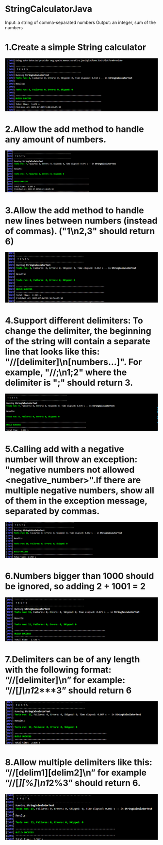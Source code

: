 # StringCalculatorJava
  Input: a string of comma-separated numbers
  Output: an integer, sum of the numbers

# 1.Create a simple String calculator
  ![Testcase1](Screenshots/Testcase1.png)

# 2.Allow the add method to handle any amount of numbers.
  ![Testcase2](Screenshots/Testcase2.png)

# 3.Allow the add method to handle new lines between numbers (instead of commas). ("1\n2,3" should return 6)
  ![Testcase3](Screenshots/Testcase3.png)

# 4.Support different delimiters: To change the delimiter, the beginning of the string will contain a separate line that looks like this: "//[delimiter]\n[numbers…]". For example, "//;\n1;2" where the delimiter is ";" should return 3.
  ![Testcase4](Screenshots/Testcase4.png)

# 5.Calling add with a negative number will throw an exception: "negative numbers not allowed <negative_number>".If there are multiple negative numbers, show all of them in the exception message, separated by commas.
  ![Testcase5](Screenshots/Testcase5.png)

# 6.Numbers bigger than 1000 should be ignored, so adding 2 + 1001 = 2
  ![Testcase6](Screenshots/Testcase6.png)

# 7.Delimiters can be of any length with the following format: “//[delimiter]\n” for example: “//[***]\n1***2***3” should return 6
  ![Testcase7](Screenshots/Testcase7.png)

# 8.Allow multiple delimiters like this: “//[delim1][delim2]\n” for example “//[*][%]\n1*2%3” should return 6.
  ![Testcase8](Screenshots/Testcase8.png)





